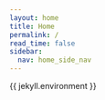 ```yaml
---
layout: home
title: Home
permalink: /
read_time: false
sidebar:
  nav: home_side_nav 
---
```


{{ jekyll.environment }}
